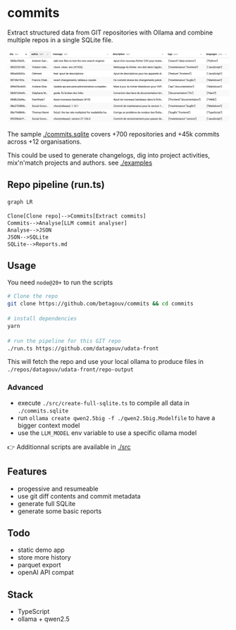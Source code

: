 # commits

Extract structured data from GIT repositories with Ollama and combine multiple repos in a single SQLite file.

![exemple SQLite](./examples/example.png)

The sample [./commits.sqlite](./commits.sqlite) covers +700 repositories and +45k commits across +12 organisations.

This could be used to generate changelogs, dig into project activities, mix'n'match projects and authors. see [./examples](./examples)

## Repo pipeline (run.ts)

```mermaid
graph LR

Clone[Clone repo]-->Commits[Extract commits]
Commits-->Analyse[LLM commit analyser]
Analyse-->JSON
JSON-->SQLite
SQLite-->Reports.md
```

## Usage

You need `node@20+` to run the scripts

```sh
# Clone the repo
git clone https://github.com/betagouv/commits && cd commits

# install dependencies
yarn

# run the pipeline for this GIT repo
./run.ts https://github.com/datagouv/udata-front
```

This will fetch the repo and use your local ollama to produce files in `./repos/datagouv/udata-front/repo-output`

### Advanced

- execute `./src/create-full-sqlite.ts` to compile all data in `./commits.sqlite`
- run `ollama create qwen2.5big -f ./qwen2.5big.Modelfile` to have a bigger context model
- use the `LLM_MODEL` env variable to use a specific ollama model

👉 Additionnal scripts are available in [./src](./src)

## Features

- progessive and resumeable
- use git diff contents and commit metadata
- generate full SQLite
- generate some basic reports

## Todo

- static demo app
- store more history
- parquet export
- openAI API compat

## Stack

- TypeScript
- ollama + qwen2.5
